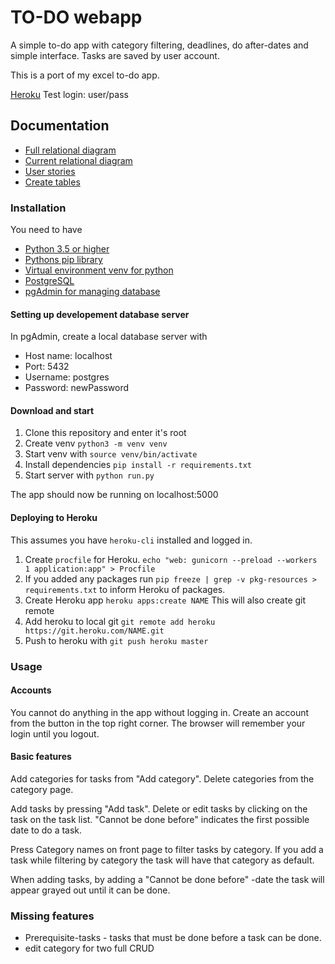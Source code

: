 # TO-DO webapp

A simple to-do app with category filtering, deadlines, do after-dates and simple interface. Tasks are saved by user account.

This is a port of my excel to-do app. 

[Heroku](https://just-to-do-it.herokuapp.com/)
Test login: user/pass

## Documentation
* [Full relational diagram](/documentation/tietokantakaavio.png)
* [Current relational diagram](/documentation/tietokantakaavio2.png)
* [User stories](/documentation/user_stories.md)
* [Create tables](/documentation/create_tables.md)

### Installation 

You need to have 
* [Python 3.5 or higher](https://www.python.org/downloads/)
* [Pythons pip library](https://packaging.python.org/key_projects/#pip)
* [Virtual environment venv for python](https://docs.python.org/3/library/venv.html)
* [PostgreSQL](https://www.postgresql.org/)
* [pgAdmin for managing database](https://www.pgadmin.org/)


#### Setting up developement database server

In pgAdmin, create a local database server with
* Host name: localhost
* Port: 5432
* Username: postgres
* Password: newPassword

#### Download and start

1. Clone this repository and enter it's root
2. Create venv `python3 -m venv venv`
3. Start venv with `source venv/bin/activate`
4. Install dependencies `pip install -r requirements.txt`
5. Start server with `python run.py`

The app should now be running on localhost:5000

#### Deploying to Heroku 

This assumes you have `heroku-cli` installed and logged in. 

1. Create `procfile` for Heroku. `echo "web: gunicorn --preload --workers 1 application:app" > Procfile`
2. If you added any packages run `pip freeze | grep -v pkg-resources > requirements.txt` to inform Heroku of packages. 
3. Create Heroku app `heroku apps:create NAME` This will also create git remote
4. Add heroku to local git `git remote add heroku https://git.heroku.com/NAME.git`
5. Push to heroku with `git push heroku master`

### Usage

#### Accounts
You cannot do anything in the app without logging in. Create an account from the button in the top right corner. The browser will remember your login until you logout. 

#### Basic features

Add categories for tasks from "Add category". Delete categories from the category page. 

Add tasks by pressing "Add task". Delete or edit tasks by clicking on the task on the task list.
"Cannot be done before" indicates the first possible date to do a task. 

Press Category names on front page to filter tasks by category. If you add a task while filtering by category the task will have that category as default. 

When adding tasks, by adding a "Cannot be done before" -date the task will appear grayed out until it can be done. 

### Missing features
- Prerequisite-tasks - tasks that must be done before a task can be done. 
- edit category for two full CRUD